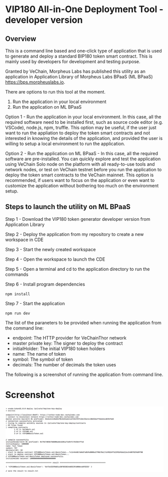 VIP180 All-in-One Deployment Tool - developer version
====


## Overview

This is a command line based and one-click type of application that is used to generate and deploy a standard BIP180 token smart contract. This is mainly used by developers for development and testing purpose.

Granted by VeChain, Morpheus Labs has published this utility as an application in Application Library of Morpheus Labs BPaaS (ML BPaaS) https://bps.morpheuslabs.io.

There are options to run this tool at the moment.

1. Run the application in your local environment
2. Run the application on ML BPaaS

Option 1 - Run the application in your local environment. In this case, all the required software need to be installed first, such as source code editor (e.g. VSCode), node.js, npm, truffle. This option may be useful, if the user just want to run the appliation to deploy the token smart contracts and not interested in knowing the details of the application, and provided the user is willing to setup a local environment to run the application.

Option 2 - Run the application on ML BPaaS - In this case, all the required software are pre-installed. You can quickly explore and test the application using VeChain Solo node on the platform with all ready-to-use tools and network nodes, or test on VeChain testnet before you run the application to deploy the token smart contracts to the VeChain mainnet. This option is recommended, if users want to focus on the application or even want to customize the application without bothering too much on the environment setup.

## Steps to launch the utility on ML BPaaS

Step 1 - Download the VIP180 token generator developer version from Application Library

Step 2 - Deploy the application from my repository to create a new workspace in CDE

Step 3 - Start the newly created workspace

Step 4 - Open the workspace to launch the CDE

Step 5 - Open a terminal and cd to the application directory to run the commands

Step 6 - Install program dependencies

```
npm install
```

Step 7 - Start the application

```
npm run dev
```

The list of the paraneters to be provided when running the application from the command line:

+ endpoint: The HTTP provider for VeChainThor network
+ master private key: The signer to deploy the contract
+ initialHolder: The initial VIP180 token holders
+ name: The name of token
+ symbol: The symbol of token
+ decimals: The number of decimals the token uses 

The following is a screenshot of running the application from command line.

# Screenshot

![deploy](images/deploy.jpg)



